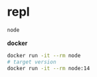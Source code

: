 # repl

```bash
node
```

**docker**
```bash
docker run -it --rm node 
# target version
docker run -it --rm node:14 
```
